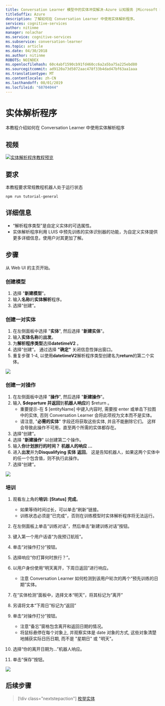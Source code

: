 ```yaml
---
title: Conversation Learner 模型中的实体冲突解决-Azure 认知服务 |Microsoft Docs
titleSuffix: Azure
description: 了解如何在 Conversation Learner 中使用实体解析程序。
services: cognitive-services
author: nitinme
manager: nolachar
ms.service: cognitive-services
ms.subservice: conversation-learner
ms.topic: article
ms.date: 04/30/2018
ms.author: nitinme
ROBOTS: NOINDEX
ms.openlocfilehash: 60c4abf1590cb91fd460cc6a2a5ba75a225ebd80
ms.sourcegitcommit: ad9120a73d5072aac478f33b4dad47bf63aa1aaa
ms.translationtype: MT
ms.contentlocale: zh-CN
ms.lasthandoff: 08/01/2019
ms.locfileid: "68704044"
---
```

# <a name="entity-resolvers"></a>实体解析程序

本教程介绍如何在 Conversation Learner 中使用实体解析程序

## <a name="video"></a>视频

[![实体解析程序教程预览](https://aka.ms/cl_Tutorial_v3_EntityResolvers_Preview)](https://aka.ms/cl_Tutorial_v3_EntityResolvers)

## <a name="requirements"></a>要求
本教程要求常规教程机器人处于运行状态

    npm run tutorial-general

## <a name="details"></a>详细信息

- “解析程序类型”是自定义实体的可选属性。
- 实体解析程序利用 LUIS 中预先训练的实体识别器的功能，为自定义实体提供更多详细信息，使用户对其更加了解。

## <a name="steps"></a>步骤

从 Web UI 的主页开始。

### <a name="create-the-model"></a>创建模型

1. 选择 "**新建模型**"。
2. 输入**名称**的**实体解析**程序。
3. 选择“创建”。

### <a name="create-a-pair-of-entities"></a>创建一对实体

1. 在左侧面板中选择 "**实体**", 然后选择 "**新建实体**"。
2. 输入**实体名称**的**出发**。
3. 为**解析程序类型**选择**datetimeV2** 。
4. 选择“创建”。 通过选择 **"确定"** 关闭信息性弹出窗口。
5. 重复步骤 1-4, 以使用**datetimeV2**解析程序类型创建名为**return**的第二个实体。

![](../media/T09_entities.png)

### <a name="create-a-pair-of-actions"></a>创建一对操作

1. 在左侧面板中选择 "**操作**", 然后选择 "**新建操作**"。
2. 输入 **$departure 并返回**到**机器人响应**的 $return 。
    - 重要提示-在 $ [entityName] 中键入内容时, 需要按 enter 或单击下拉图中的实体, 否则 Conversation Learner 会将此项视为文本而不是实体。
    - 请注意, "**必需的实体**" 字段还将获取这些实体, 并且不能删除它们。 这样会导致此操作不可用，直至两个所需的实体都存在。
3. 选择“创建”。
4. 选择 "**新建操作**" 以创建第二个操作。
5. 输入**你计划旅行的时间？** **机器人的响应 ...**
6. 进入**出发**并为**Disqualifying 实体** **返回**。 这是告知机器人，如果这两个实体中的任一个包含值，则不执行此操作。
7. 选择“创建”。

![](../media/T09_actions.png)

### <a name="training"></a>培训

1. 观看左上角的**培训: [Status]** **完成**。
    - 如果等待时间过长，可以单击“刷新”链接。
    - 训练状态必须是“已完成”，否则在训练模型时实体解析程序将无法运行。

2. 在左侧面板上单击“训练对话”，然后单击“新建训练对话”按钮。
3. 键入第一个用户话语“为我预订航班”。 
4. 单击“对操作打分”按钮。
5. 选择响应“你打算何时旅行？”。
6. 以用户身份使用“明天离开，下周日返回”进行响应。
    - 注意 Conversation Learner 如何检测到该用户轮次的两个“预先训练的日期”实体。
7. 在“实体检测”面板中，选择文本“明天”，将其标记为“离开”
8. 另请将文本“下周日”标记为“返回”
9. 单击“对操作打分”按钮。
    - 注意“备忘”窗格包含离开和返回日期的情况。
    - 将鼠标悬停在每个对象上, 并观察实体是 date 对象的方式, 这些对象清楚地捕获实际日历日期, 而不是 "星期日" 或 "明天"。
10. 选择“你的离开日期为...”机器人响应。
11. 单击“保存”按钮。

![](../media/T09_training.png)

## <a name="next-steps"></a>后续步骤

> [!div class="nextstepaction"]
> [枚举实体](./tutorial-enum-set-entity.md)
